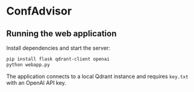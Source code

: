 # ConfAdvisor

## Running the web application

Install dependencies and start the server:

```bash
pip install flask qdrant-client openai
python webapp.py
```

The application connects to a local Qdrant instance and requires `key.txt` with an OpenAI API key.
